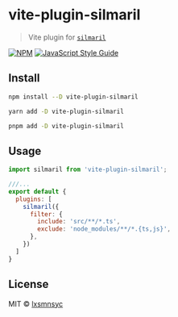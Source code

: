 # vite-plugin-silmaril

> Vite plugin for [`silmaril`](https://github.com/lxsmnsyc/silmaril)

[![NPM](https://img.shields.io/npm/v/vite-plugin-silmaril.svg)](https://www.npmjs.com/package/vite-plugin-silmaril) [![JavaScript Style Guide](https://badgen.net/badge/code%20style/airbnb/ff5a5f?icon=airbnb)](https://github.com/airbnb/javascript)

## Install

```bash
npm install --D vite-plugin-silmaril
```

```bash
yarn add -D vite-plugin-silmaril
```

```bash
pnpm add -D vite-plugin-silmaril
```

## Usage

```js
import silmaril from 'vite-plugin-silmaril';

///...
export default {
  plugins: [
    silmaril({
      filter: {
        include: 'src/**/*.ts',
        exclude: 'node_modules/**/*.{ts,js}',
      },
    })
  ]
}
```

## License

MIT © [lxsmnsyc](https://github.com/lxsmnsyc)

